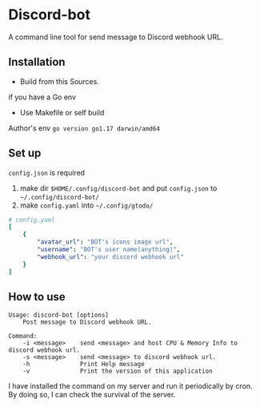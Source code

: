 # Discord-bot
A command line tool for send message to Discord webhook URL.

## Installation
- Build from this Sources.

if you have a Go env
- Use Makefile or self build

Author's env
`go version go1.17 darwin/amd64`

## Set up
`config.json` is required<br>
1. make dir `$HOME/.config/discord-bot` and put `config.json` to `~/.config/discord-bot/`
1. make `config.yaml` into `~/.config/gtodo/`<br>
```yaml
# config.yaml
[
    {
        "avatar_url": "BOT's icons image url",
        "username": "BOT's user name(anything)",
        "webhook_url": "your discord webhook url"
    }
]

```

## How to use
```
Usage: discord-bot [options]
    Post message to Discord webhook URL.

Command:
    -i <message>    send <message> and host CPU & Memory Info to discord webhook url.
    -s <message>    send <message> to discord webhook url.
    -h              Print Help message
    -v              Print the version of this application
```

I have installed the command on my server and run it periodically by cron. By doing so, I can check the survival of the server.
